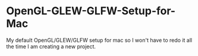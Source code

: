 # OpenGL-GLEW-GLFW-Setup-for-Mac

My default OpenGL/GLEW/GLFW setup for mac so I won't have to redo it all the time I am creating a new project.
